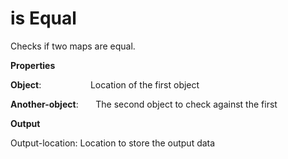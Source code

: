 # is Equal

Checks if two maps are equal.

 **Properties**
 

**Object**:                       Location of the first object

**Another-object**:       The second object to check against the first

 **Output**
 

Output-location: Location to store the output data